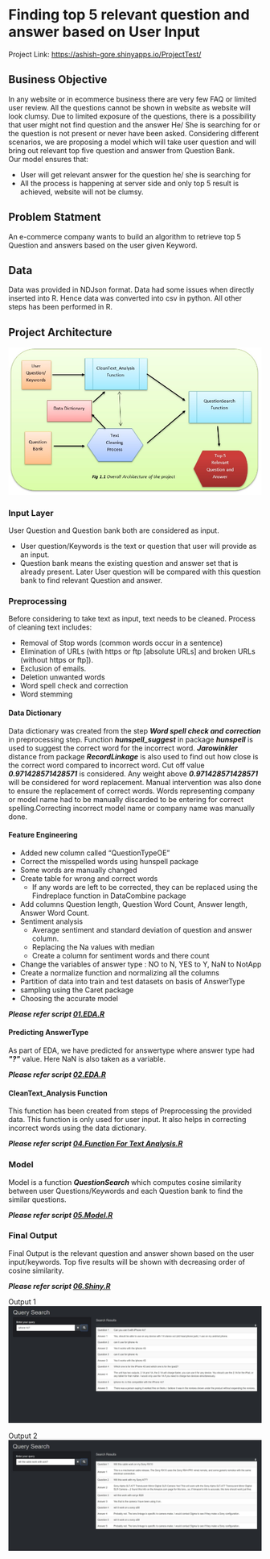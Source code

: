 # Finding top 5 relevant question and answer based on User Input

Project Link: https://ashish-gore.shinyapps.io/ProjectTest/

## Business Objective
In any website or in ecommerce business there are very few FAQ or limited user review. All the questions cannot be shown in website as website will look clumsy. Due to limited exposure of the questions, there is a possibility that user might not find question and the answer He/ She is searching for or the question is not present or never have been asked.
Considering different scenarios, we are proposing a model which will take user question and will bring out relevant top five question and answer from Question Bank.  
Our model ensures that:
- User will get relevant answer for the question he/ she is searching for 
- All the process is happening at server side and only top 5 result is achieved, website will not be clumsy.

## Problem Statment
An e-commerce company wants to build an algorithm to retrieve top 5 Question and answers based on the user given Keyword.

## Data
Data was provided in NDJson format. Data had some issues when directly inserted into R. Hence data was converted into csv in python. All other steps has been performed in R.

## Project Architecture

![picture alt](Visualizations/ProjectArchitecture.jpeg)

###	Input Layer
User Question and Question bank both are considered as input. 
-	User question/Keywords is the text or question that user will provide as an input. 
-	Question bank means the existing question and answer set that is already present. Later User question will be compared with this question bank to find relevant Question and answer.

###	 Preprocessing 
Before considering to take text as input, text needs to be cleaned. Process of cleaning text includes:
-	Removal of Stop words (common words occur in a sentence)
-	Elimination of URLs (with https or ftp [absolute URLs] and broken URLs (without https or ftp]).
-	Exclusion of emails.
-	Deletion unwanted words
-	Word spell check and correction 
-	Word stemming


#### Data Dictionary
Data dictionary was created from the step ***Word spell check and correction*** in preprocessing step. 
Function ***hunspell_suggest*** in package ***hunspell*** is used to suggest the correct word for the incorrect word. ***Jarowinkler*** distance from package ***RecordLinkage*** is also used to find out how close is the correct word compared to incorrect word. Cut off value ***0.971428571428571*** is considered. Any weight above ***0.971428571428571*** will be considered for word replacement. Manual intervention was also done to ensure the replacement of correct words. Words representing company or model name had to be manually discarded to be entering for correct spelling.Correcting incorrect model name or company name was manually done.

#### Feature Engineering
- Added new column called “QuestionTypeOE”
- Correct the misspelled words using hunspell package
- Some words are manually changed
- Create table for wrong and correct words
  - If any words are left to be corrected, they can be replaced using the Findreplace function in DataCombine package
- Add columns Question length, Question Word Count, Answer length, Answer Word Count.
- Sentiment analysis 
  - Average sentiment and standard deviation of question and answer column.
  - Replacing the Na values with median 
  - Create a column for sentiment words and there count
- Change the variables of answer type : NO to N, YES to Y, NaN to NotApp
- Create a normalize function and normalizing all the columns
- Partition of data into train and test datasets on basis of AnswerType
- sampling using the Caret package
- Choosing the accurate model

***Please refer script [01.EDA.R](Script/01.EDA.R "01.EDA.R title")***

#### Predicting AnswerType
As part of EDA, we have predicted for answertype where answer type had ***"?"*** value. Here NaN is also taken as a variable.

***Please refer script [02.EDA.R](Script/02.EDA.R "02.EDA.R title")***

#### CleanText_Analysis Function
This function has been created from steps of Preprocessing the provided data. This function is only used for user input. It also helps in correcting incorrect words using the data dictionary.

***Please refer script [04.Function For Text Analysis.R](Script/04.Function%20For%20Text%20Analysis.r "04.Function For Text Analysis.R title")***

###	Model
Model is a function ***QuestionSearch*** which computes cosine similarity between user Questions/Keywords and each Question bank to find the similar questions. 

***Please refer script [05.Model.R](Script/05.Model.r "05.Model.R title")***

###	Final Output
Final Output is the relevant question and answer shown based on the user input/keywords. Top five results will be shown with decreasing order of cosine similarity. 

***Please refer script [06.Shiny.R](Script/06.Shiny.r "06.Shiny.R title")***

Output 1
![picture alt](Visualizations/ShinyOutput1.jpg)

Output 2
![picture alt](Visualizations/ShinyOutput2.jpg)

